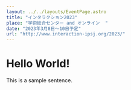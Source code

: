 ```yaml
---
layout: ../../layouts/EventPage.astro
title: "インタラクション2023"
place: "学術総合センター and オンライン	"
date: "2023年3月8日～10日予定"
url: "http://www.interaction-ipsj.org/2023/"
---
```


# Hello World!

This is a sample sentence.